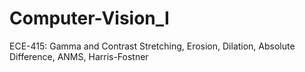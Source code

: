 # Computer-Vision_I
ECE-415: Gamma and Contrast Stretching, Erosion, Dilation, Absolute Difference, ANMS, Harris-Fostner
